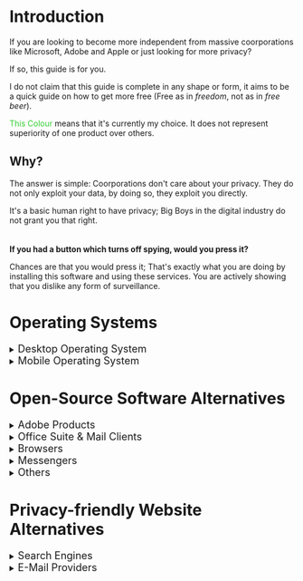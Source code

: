 # Introduction
If you are looking to become more independent from massive coorporations like Microsoft, Adobe and Apple or just looking for more privacy?

 If so, this guide is for you.
 
 I do not claim that this guide is complete in any shape or form, it aims to be a quick guide on how to get more free (Free as in *freedom*, not as in *free beer*).

<span style="color:LimeGreen">This Colour</span> means that it's currently my choice. It does not represent superiority of one product over others.

## Why?
The answer is simple: Coorporations don't care about your privacy. They do not only exploit your data, by doing so, they exploit you directly.

It's a basic human right to have privacy; Big Boys in the digital industry do not grant you that right.
\
\
\
**If you had a button which turns off spying, would you press it?**

Chances are that you would press it; That's exactly what you are doing by installing this software and using these services. You are actively showing that you dislike any form of surveillance.
# Operating Systems
<details>
    <summary><font size=4>Desktop Operating System</font></summary>

Instead of using *MacOS* or *Windows*, I highly suggest to use a *Linux* flavor. For ease of use [Linux Mint](https://linuxmint.com/) is probably best. Contrary to popular belief, Linux is not only for the tech-savvy, anyone can use it. To be completely honest, some Linux-flavours are even easier to use than MacOS or Windows; many tools provided aim to make your life easier.
1. Download the latest ISO [here](https://linuxmint.com/edition.php?id=302).
2. Install [Rufus](https://rufus.ie/en/) to be able to "burn" ISO-images onto USB-drives.
3. Take a USB-drive, insert it and open Rufus.
4. Select your ISO file and the USB-drive and click `START`.
5. Your drive is now ready for installation.
6. **Backup your important files.** After installation, you will not be able to recover them. Be careful!
7. With the USB-drive inserted, restart your computer and repeatedly press `DEL`. Then select your USB-drive to boot from.
8. Follow the instructions on your screen.
9. Done!

</details>

<details>
    <summary><font size=4>Mobile Operating System</font></summary>

Instead of using *Android*, [GrapheneOS](https://grapheneos.org/) is focussed on privacy while still being based on Android. **It only has official support for Google Pixel smartphones.**

Informations on how to install *GrapheneOS* are on their website.

</details>


# Open-Source Software Alternatives

<details>
    <summary><font size=4>Adobe Products</font></summary>

### Premiere Pro
* [<span style="color:LimeGreen">Kdenlive</span>](https://kdenlive.org/en/) | Windows / MacOS / Linux
* [Shotcut](https://shotcut.org/) | Windows / MacOS / Linux

### After Effects
* [Natron](https://natrongithub.github.io/) | Windows / MacOS / Linux

### Photoshop
* [<span style="color:LimeGreen">GIMP</span>](https://www.gimp.org/) (Photo-editing) | Windows / MacOS / Linux
* [Krita](https://krita.org/en/) (Digital drawing) | Windows / MacOS / Linux

### Lightroom
* [<span style="color:LimeGreen">Darktable</span>](https://www.darktable.org/) | Windows / MacOS / Linux

### Illustrator
* [<span style="color:LimeGreen">Inkscape</span>](https://inkscape.org/) | Windows / MacOS / Linux

### Animate
* [Krita](https://krita.org/en/) | Windows / MacOS / Linux
* [OpenToonz](https://opentoonz.github.io/e/) | Windows / MacOS / Linux

### Audition
* [<span style="color:LimeGreen">Audacity</span>](https://www.audacityteam.org/) | Windows / MacOS / Linux
</details>

<details>
    <summary><font size=4>Office Suite & Mail Clients</font></summary>

### Microsoft Office
* [<span style="color:LimeGreen">LibreOffice</span>](https://www.libreoffice.org/) | Windows / MacOS / Linux | Android / iOS
* [OnlyOffice](https://www.onlyoffice.com/) | Windows / MacOS / Linux | Android / iOS
* [CryptPad](https://cryptpad.fr/) | Web

### Mail Clients
* [KMail](https://apps.kde.org/kmail2/) | Linux
* [Thunderbird](https://www.thunderbird.net/) | Windows / MacOS / Linux

</details>

<details>
    <summary><font size=4>Browsers</font></summary>

### Google Chrome / Opera GX
* [Firefox](https://www.mozilla.org/en-US/firefox/new/) | Windows / MacOS / Linux | Android / iOS
* [<span style="color:LimeGreen">LibreWol</span>](https://librewolf.net/) (Privacy Oriented) | Windows / MacOS / Linux
* [Brave](https://brave.com/) | Windows / MacOS / Linux  | Android / iOS
</details>

<details>
    <summary><font size=4>Messengers</font></summary>

### Discord as a Client
* [<span style="color:LimeGreen">WebCord</span>](https://github.com/SpacingBat3/WebCord) | Windows / MacOS / Linux
* [Ripcord](https://cancel.fm/ripcord/) | Windows / MacOS / Linux

### Discord as a Service
* [Matrix](https://matrix.org/) | Windows / MacOS / Linux | Android / iOS
  * Possible clients for Matrix can be found [here](https://matrix.org/clients/).


### WhatsApp
* [<span style="color:LimeGreen">Signal</span>](https://signal.org/) | Windows / MacOS / Linux | Android / iOS
* [Threema](https://threema.ch/) | Windows / MacOS / Linux | Android / iOS

</details>

<details>
    <summary><font size=4>Others</font></summary>

### Google Photos / Gallery Apps
* [<span style="color:LimeGreen">Aves</span>](https://github.com/deckerst/aves) | Android

### Reddit App
* [<span style="color:LimeGreen">Infinity</span>](https://github.com/Docile-Alligator/Infinity-For-Reddit) | Android

### Google Play Store
* [<span style="color:LimeGreen">F-Droid</span>](https://f-droid.org/) | Android

### Google Maps
* [Organic Maps](https://organicmaps.app/) | Android / iOS
* [<span style="color:LimeGreen">OpenStreetMap</span>](https://www.openstreetmap.org/) | Web

### Note-taking Apps
* [<span style="color:LimeGreen">Orgzly</span>](https://www.orgzly.com/) | Android

### Telephone App
* [<span style="color:LimeGreen">Simple Phone</span>](https://www.simplemobiletools.com/) | Android

### Contacts App
* [<span style="color:LimeGreen">Simple Contacts</span>](https://www.simplemobiletools.com/) | Android
  
### Calendar App
* [<span style="color:LimeGreen">Simple Calendar</span](https://www.simplemobiletools.com/) | Android

### GBoard (Android Keyboard)
* [<span style="color:LimeGreen">FlorisBoard</span>](https://github.com/florisboard/florisboard) | Android
* [OpenBoard](https://openboard.ch/download.en.html) | Android
* [Simple Keyboard](https://github.com/hodgef/simple-keyboard) | Android

### Spotify Desktop Client
* [<span style="color:LimeGreen">Psst</span>](https://github.com/jpochyla/psst) | Windows / MacOS / Linux
* [spotify-qt](https://github.com/kraxarn/spotify-qt) | Linux / BSD

</details>

# Privacy-friendly Website Alternatives

<details>
    <summary><font size=4>Search Engines</font></summary>

* [<span style="color:LimeGreen">Startpage</span>](https://startpage.com)
* [DuckDuckGo](https://duckduckgo.com)
* [Brave Search](https://search.brave.com/)
* [Ecosia](https://www.ecosia.org/)

</details>

<details>
    <summary><font size=4>E-Mail Providers</font></summary>

* [Proton](https://proton.me/)
* [<span style="color:LimeGreen">Tutanota</span>](https://tutanota.com/)
* [StartMail](https://www.startmail.com)
* [Librem](https://librem.one/)

</details>
